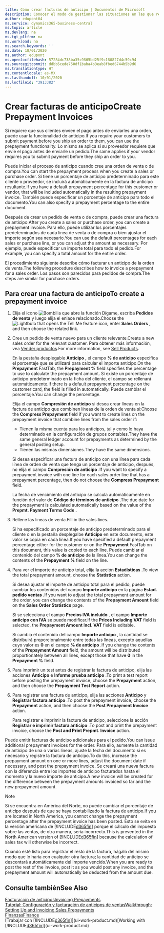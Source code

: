```yaml
---
title: Cómo crear facturas de anticipo | Documentos de Microsoft
description: Conocer el modo de gestionar las situaciones en las que requiere anticipo, o lo requiere el proveedor.
author: edupont04
ms.service: dynamics365-business-central
ms.topic: article
ms.devlang: na
ms.tgt_pltfrm: na
ms.workload: na
ms.search.keywords: ''
ms.date: 10/01/2020
ms.author: edupont
ms.openlocfilehash: 57284dc738ba35c9865bd25f9c180827d4c59c94
ms.sourcegitcommit: ddbb5cede750df1baba4b3eab8fbed6744b5b9d6
ms.translationtype: HT
ms.contentlocale: es-MX
ms.lasthandoff: 10/01/2020
ms.locfileid: "3913382"
---
```

# <a name="create-prepayment-invoices"></a><span data-ttu-id="05f2f-103">Crear facturas de anticipo</span><span class="sxs-lookup"><span data-stu-id="05f2f-103">Create Prepayment Invoices</span></span>

<span data-ttu-id="05f2f-104">Si requiere que sus clientes envíen el pago antes de enviarles una orden, puede usar la funcionalidad de anticipo.</span><span class="sxs-lookup"><span data-stu-id="05f2f-104">If you require your customers to submit payment before you ship an order to them, you can use the prepayment functionality.</span></span> <span data-ttu-id="05f2f-105">Lo mismo se aplica si su proveedor requiere que envíe el pago antes de enviarle un pedido.</span><span class="sxs-lookup"><span data-stu-id="05f2f-105">The same applies if your vendor requires you to submit payment before they ship an order to you.</span></span>  

<span data-ttu-id="05f2f-106">Puede iniciar el proceso de anticipo cuando cree una orden de venta o de compra.</span><span class="sxs-lookup"><span data-stu-id="05f2f-106">You can start the prepayment process when you create a sales or purchase order.</span></span> <span data-ttu-id="05f2f-107">Si tiene un porcentaje de anticipo predeterminado para este cliente o proveedor, se incluirá automáticamente en la factura de anticipo resultante.</span><span class="sxs-lookup"><span data-stu-id="05f2f-107">If you have a default prepayment percentage for this customer or vendor, that will be included automatically in the resulting prepayment invoice.</span></span> <span data-ttu-id="05f2f-108">También puede especificar un porcentaje de anticipo para todo el documento.</span><span class="sxs-lookup"><span data-stu-id="05f2f-108">You can also specify a prepayment percentage to the entire document.</span></span>

<span data-ttu-id="05f2f-109">Después de crear un pedido de venta o de compra, puede crear una factura de anticipo.</span><span class="sxs-lookup"><span data-stu-id="05f2f-109">After you create a sales or purchase order, you can create a prepayment invoice.</span></span> <span data-ttu-id="05f2f-110">Para ello, puede utilizar los porcentajes predeterminados de cada línea de venta o de compra o bien ajustar el importe según sea necesario.</span><span class="sxs-lookup"><span data-stu-id="05f2f-110">You can use the default percentages for each sales or purchase line, or you can adjust the amount as necessary.</span></span> <span data-ttu-id="05f2f-111">Por ejemplo, puede especificar un importe total para todo el pedido.</span><span class="sxs-lookup"><span data-stu-id="05f2f-111">For example, you can specify a total amount for the entire order.</span></span>  

<span data-ttu-id="05f2f-112">El procedimiento siguiente describe cómo facturar un anticipo de la orden de venta.</span><span class="sxs-lookup"><span data-stu-id="05f2f-112">The following procedure describes how to invoice a prepayment for a sales order.</span></span> <span data-ttu-id="05f2f-113">Los pasos son parecidos para pedidos de compra.</span><span class="sxs-lookup"><span data-stu-id="05f2f-113">The steps are similar for purchase orders.</span></span>  

## <a name="to-create-a-prepayment-invoice"></a><span data-ttu-id="05f2f-114">Para crear una factura de anticipo</span><span class="sxs-lookup"><span data-stu-id="05f2f-114">To create a prepayment invoice</span></span>

1. <span data-ttu-id="05f2f-115">Elija el icono ![Bombilla que abre la función Dígame](media/ui-search/search_small.png "Dígame qué desea hacer"), escriba **Pedidos de venta** y luego elija el enlace relacionado.</span><span class="sxs-lookup"><span data-stu-id="05f2f-115">Choose the ![Lightbulb that opens the Tell Me feature](media/ui-search/search_small.png "Tell me what you want to do") icon, enter **Sales Orders** , and then choose the related link.</span></span>  
2. <span data-ttu-id="05f2f-116">Cree un pedido de venta nuevo para un cliente relevante.</span><span class="sxs-lookup"><span data-stu-id="05f2f-116">Create a new sales order for the relevant customer.</span></span> <span data-ttu-id="05f2f-117">Para obtener más información, vea [Vender productos](sales-how-sell-products.md).</span><span class="sxs-lookup"><span data-stu-id="05f2f-117">For more information, see [Sell Products](sales-how-sell-products.md).</span></span>  

    <span data-ttu-id="05f2f-118">En la pestaña desplegable **Anticipo** , el campo **% de anticipo** especifica el porcentaje que se utilizará para calcular el importe anticipo.</span><span class="sxs-lookup"><span data-stu-id="05f2f-118">On the **Prepayment** FastTab, the **Prepayment %** field specifies the percentage to use to calculate the prepayment amount.</span></span> <span data-ttu-id="05f2f-119">Si existe un porcentaje de anticipo predeterminado en la ficha del cliente, el campo se rellenará automáticamente.</span><span class="sxs-lookup"><span data-stu-id="05f2f-119">If there is a default prepayment percentage on the customer card, the field is filled in automatically.</span></span> <span data-ttu-id="05f2f-120">Puede cambiar el porcentaje.</span><span class="sxs-lookup"><span data-stu-id="05f2f-120">You can change the percentage.</span></span> <!--This percentage is applied to lines where the item on that line does not already specify a prepayment percentage. The prepayment percentage is only copied from the header to lines that do not copy the default prepayment percentage from the item.-->  

    <span data-ttu-id="05f2f-121">Elija el campo **Compresión de anticipo** si desea crear líneas en la factura de anticipo que combinen líneas de la orden de venta si:</span><span class="sxs-lookup"><span data-stu-id="05f2f-121">Choose the **Compress Prepayment** field if you want to create lines on the prepayment invoice that combine lines from the sales order if:</span></span>  

    - <span data-ttu-id="05f2f-122">Tienen la misma cuenta para los anticipos, tal y como lo haya determinado en la configuración de grupos contables.</span><span class="sxs-lookup"><span data-stu-id="05f2f-122">They have the same general ledger account for prepayments as determined by the general posting setup.</span></span>  
    - <span data-ttu-id="05f2f-123">Tienen las mismas dimensiones.</span><span class="sxs-lookup"><span data-stu-id="05f2f-123">They have the same dimensions.</span></span>  

    <span data-ttu-id="05f2f-124">Si desea especificar una factura de anticipo con una línea para cada línea de orden de venta que tenga un porcentaje de anticipo, después, no elija el campo **Compresión de anticipo** .</span><span class="sxs-lookup"><span data-stu-id="05f2f-124">If you want to specify a prepayment invoice with one line for each sales order line that has a prepayment percentage, then do not choose the **Compress Prepayment** field.</span></span>  

    <span data-ttu-id="05f2f-125">La fecha de vencimiento del anticipo se calcula automáticamente en función del valor de **Código de términos de anticipo** .</span><span class="sxs-lookup"><span data-stu-id="05f2f-125">The due date for the prepayment is calculated automatically based on the value of the **Prepmt. Payment Terms Code** .</span></span>

3. <span data-ttu-id="05f2f-126">Rellene las líneas de venta.</span><span class="sxs-lookup"><span data-stu-id="05f2f-126">Fill in the sales lines.</span></span>  

    <span data-ttu-id="05f2f-127">Si ha especificado un porcentaje de anticipo predeterminado para el cliente o en la pestaña desplegalbe **Anticipo** en este documento, este valor se copia en cada línea.</span><span class="sxs-lookup"><span data-stu-id="05f2f-127">If you have specified a default prepayment percentage either for the customer or on the **Prepayment** FastTab on this document, this value is copied to each line.</span></span> <span data-ttu-id="05f2f-128">Puede cambiar el contenido del campo **% de anticipo** de la línea.</span><span class="sxs-lookup"><span data-stu-id="05f2f-128">You can change the contents of the **Prepayment %** field on the line.</span></span>  

4. <span data-ttu-id="05f2f-129">Para ver el importe de anticipo total, elija la acción **Estadísticas** .</span><span class="sxs-lookup"><span data-stu-id="05f2f-129">To view the total prepayment amount, choose the **Statistics** action.</span></span>

    <span data-ttu-id="05f2f-130">Si desea ajustar el importe de anticipo total para el pedido, puede cambiar los contenidos del campo **Importe anticipo** en la página **Estad. pedido ventas** .</span><span class="sxs-lookup"><span data-stu-id="05f2f-130">If you want to adjust the total prepayment amount for the order, you can change the contents of the **Prepayment Amount** field on the **Sales Order Statistics** page.</span></span>  

    <span data-ttu-id="05f2f-131">Si se selecciona el campo **Precios IVA incluido** , el campo **Importe anticipo con IVA** se puede modificar.</span><span class="sxs-lookup"><span data-stu-id="05f2f-131">If the **Prices Including VAT** field is selected, the **Prepayment Amount Incl. VAT** field is editable.</span></span>  

    <span data-ttu-id="05f2f-132">Si cambia el contenido del campo **Importe anticipo** , la cantidad se distribuirá proporcionalmente entre todas las líneas, excepto aquellas cuyo valor es **0** en el campo **% de anticipo** .</span><span class="sxs-lookup"><span data-stu-id="05f2f-132">If you change the contents of the **Prepayment Amount** field, the amount will be distributed proportionately between all lines, except those that have **0** in the **Prepayment %** field.</span></span>  

5. <span data-ttu-id="05f2f-133">Para imprimir un test antes de registrar la factura de anticipo, elija las acciones **Anticipo** e **Informe prueba anticipo** .</span><span class="sxs-lookup"><span data-stu-id="05f2f-133">To print a test report before posting the prepayment invoice, choose the **Prepayment** action, and then choose the **Prepayment Test Report** action.</span></span>  
6. <span data-ttu-id="05f2f-134">Para registrar una factura de anticipo, elija las acciones **Anticipo** y **Registrar factura anticipo** .</span><span class="sxs-lookup"><span data-stu-id="05f2f-134">To post the prepayment invoice, choose the **Prepayment** action, and then choose the **Post Prepayment Invoice** action.</span></span>  

    <span data-ttu-id="05f2f-135">Para registrar e imprimir la factura de anticipo, seleccione la acción **Registrar e imprimir factura anticipo** .</span><span class="sxs-lookup"><span data-stu-id="05f2f-135">To post and print the prepayment invoice, choose the **Post and Print Prepmt. Invoice** action.</span></span>  

<span data-ttu-id="05f2f-136">Puede emitir facturas de anticipo adicionales para el pedido.</span><span class="sxs-lookup"><span data-stu-id="05f2f-136">You can issue additional prepayment invoices for the order.</span></span> <span data-ttu-id="05f2f-137">Para ello, aumente la cantidad de anticipo de una o varias líneas, ajuste la fecha del documento si es necesario y registre la factura de anticipo.</span><span class="sxs-lookup"><span data-stu-id="05f2f-137">To do this, increase the prepayment amount on one or more lines, adjust the document date if necessary, and post the prepayment invoice.</span></span> <span data-ttu-id="05f2f-138">Se creará una nueva factura con la diferencia entre los importes de anticipo facturados hasta el momento y la nuevo importe de anticipo.</span><span class="sxs-lookup"><span data-stu-id="05f2f-138">A new invoice will be created for the difference between the prepayment amounts invoiced so far and the new prepayment amount.</span></span>  

> [!NOTE]  
> <span data-ttu-id="05f2f-139">Si se encuentra en América del Norte, no puede cambiar el porcentaje de anticipo después de que se haya contabilizado la factura de anticipo.</span><span class="sxs-lookup"><span data-stu-id="05f2f-139">If you are located in North America, you cannot change the prepayment percentage after the prepayment invoice has been posted.</span></span> <span data-ttu-id="05f2f-140">Esto se evita en la versión americana de [!INCLUDE[d365fin](includes/d365fin_md.md)] porque el cálculo del impuesto sobre las ventas, de otra manera, sería incorrecto.</span><span class="sxs-lookup"><span data-stu-id="05f2f-140">This is prevented in the North American version of [!INCLUDE[d365fin](includes/d365fin_md.md)] because the calculation of sales tax will otherwise be incorrect.</span></span>  

 <span data-ttu-id="05f2f-141">Cuando esté listo para registrar el resto de la factura, hágalo del mismo modo que lo haría con cualquier otra factura; la cantidad de anticipo se descontará automáticamente del importe vencido.</span><span class="sxs-lookup"><span data-stu-id="05f2f-141">When you are ready to post the rest of the invoice, post it as you would post any invoice, and the prepayment amount will automatically be deducted from the amount due.</span></span>  

## <a name="see-also"></a><span data-ttu-id="05f2f-142">Consulte también</span><span class="sxs-lookup"><span data-stu-id="05f2f-142">See Also</span></span>

[<span data-ttu-id="05f2f-143">Facturación de anticipos</span><span class="sxs-lookup"><span data-stu-id="05f2f-143">Invoicing Prepayments</span></span>](finance-invoice-prepayments.md)  
[<span data-ttu-id="05f2f-144">Tutorial: Configuración y facturación de anticipos de ventas</span><span class="sxs-lookup"><span data-stu-id="05f2f-144">Walkthrough: Setting Up and Invoicing Sales Prepayments</span></span>](walkthrough-setting-up-and-invoicing-sales-prepayments.md)  
[<span data-ttu-id="05f2f-145">Finanzas</span><span class="sxs-lookup"><span data-stu-id="05f2f-145">Finance</span></span>](finance.md)  
<span data-ttu-id="05f2f-146">[Trabajar con [!INCLUDE[d365fin](includes/d365fin_md.md)]](ui-work-product.md)</span><span class="sxs-lookup"><span data-stu-id="05f2f-146">[Working with [!INCLUDE[d365fin](includes/d365fin_md.md)]](ui-work-product.md)</span></span>
